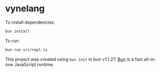 # vynelang

To install dependencies:

```bash
bun install
```

To run:

```bash
bun run src/repl.ts
```

This project was created using `bun init` in bun v1.1.27. [Bun](https://bun.sh) is a fast all-in-one JavaScript runtime.
